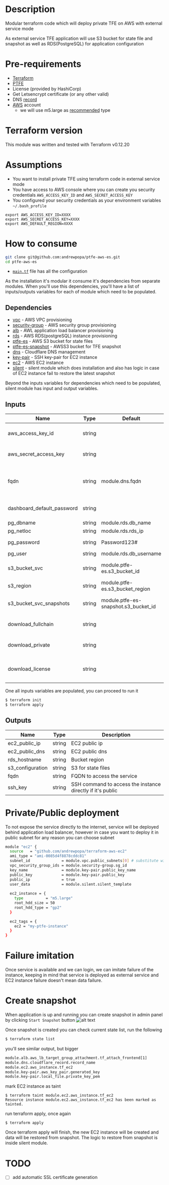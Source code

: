 # Description
Modular terraform code which will deploy private TFE on AWS with external service mode

As external service TFE application will use S3 bucket for state file and snapshot as well as RDS(PostgreSQL)  for application configuration

# Pre-requirements
- [Terraform](https://www.terraform.io)
- [PTFE](https://www.terraform.io/docs/enterprise/index.html)
- License (provided by HashiCorp)
- Get Letsencrypt certificate (or any other valid)
- DNS [record](https://www.cloudflare.com/)
- [AWS](https://aws.amazon.com) account
  - we will use m5.large as [recommended](https://www.terraform.io/docs/enterprise/before-installing/reference-architecture/aws.html) type

# Terraform version
This module was written and tested with Terraform v0.12.20

# Assumptions
- You want to install private TFE using terraform code in external service mode
- You have access to AWS console where you can create you security credentials `AWS_ACCESS_KEY_ID` and `AWS_SECRET_ACCESS_KEY`
- You configured your security credentials as your environment variables `~/.bash_profile` 

```
export AWS_ACCESS_KEY_ID=XXXX
export AWS_SECRET_ACCESS_KEY=XXXX
export AWS_DEFAULT_REGION=XXXX
```

# How to consume

```bash
git clone git@github.com:andrewpopa/ptfe-aws-es.git
cd ptfe-aws-es
```

- [`main.tf`](https://github.com/andrewpopa/ptfe-aws-es/blob/master/main.tf) file has all the configuration

As the installation it's modular it consume it's dependencies from separate modules. When you'll use this dependencies, you'll have a list of inputs/outputs variables for each of module which need to be populated.

## Dependencies
- [vpc](github.com/andrewpopa/terraform-aws-vpc) - AWS VPC provisioning
- [security-group](github.com/andrewpopa/terraform-aws-security-group) - AWS security group provisioning
- [alb](github.com/andrewpopa/terraform-aws-alb) - AWL application load balancer provisioning
- [rds](github.com/andrewpopa/terraform-aws-rds) - AWS RDS(postgreSQL) instance provisioning
- [ptfe-es](github.com/andrewpopa/terraform-aws-s3) - AWS S3 bucket for state files
- [ptfe-es-snapshot](github.com/andrewpopa/terraform-aws-s3) - AWSS3 bucket for TFE snapshot
- [dns](github.com/andrewpopa/terraform-cloudflare-dns) - Cloudflare DNS management
- [key-pair](github.com/andrewpopa/terraform-aws-key-pair) - SSH key-pair for EC2 instance
- [ec2](github.com/andrewpopa/terraform-aws-ec2) - AWS EC2 instance 
- [silent](https://github.com/andrewpopa/ptfe-aws-es/tree/master/modules/silent) - silent module which does installation and also has logic in case of EC2 instance fail to restore the latest snapshot

Beyond the inputs variables for dependencies which need to be populated, silent module has input and output variables.

## Inputs
| **Name**  | **Type** | **Default** | **Required** | **Description** |
| ------------- | ------------- | ------------- | ------------- | ------------- |
| aws_access_key_id | string |  | no | AWS access key id |
| aws_secret_access_key | string |  | no | AWS secrete access key |
| fqdn | string | module.dns.fqdn | yes | FQDN where you are deploying pTFE |
| dashboard_default_password | string |  | yes | Admin panel password |
| pg_dbname | string | module.rds.db_name | yes | RDS name |
| pg_netloc | string | module.rds.rds_ip | yes | RDS fqdn |
| pg_password | string | Password123# | yes | RDS password |
| pg_user | string | module.rds.db_username | yes | RDS user |
| s3_bucket_svc | string | module.ptfe-es.s3_bucket_id | yes | S3 bucket for state files |
| s3_region | string | module.ptfe-es.s3_bucket_region | yes | S3 region |
| s3_bucket_svc_snapshots | string | module.ptfe-es-snapshot.s3_bucket_id | yes | S3 bucket for snapshots |
| download_fullchain | string |  | yes | URL to download fullchain |
| download_private | string |  | yes | URL to download private key |
| download_license | string |  | yes | URL to download pTFE license file |

One all inputs variables are populated, you can proceed to run it

```bash
$ terraform init
$ terraform apply
```

## Outputs
| **Name**  | **Type** | **Description** |
| ------------- | ------------- | ------------- |
| ec2_public_ip | string | EC2 public ip |
| ec2_public_dns | string | EC2 public dns |
| rds_hostname | string | Bucket region |
| s3_configuration | string | S3 for state files |
| fqdn | string | FQDN to access the service |
| ssh_key | string | SSH command to access the instance directly if it's public |

# Private/Public deployment

To not expose the service directly to the internet, service will be deployed behind application load balancer, however in case you want to deploy it in public subnet for any reason you can choose subnet 

```bash
module "ec2" {
  source   = "github.com/andrewpopa/terraform-aws-ec2"
  ami_type = "ami-0085d4f8878cddc81"
  subnet_id              = module.vpc.public_subnets[0] # substitute with `private_subnets`
  vpc_security_group_ids = module.security-group.sg_id
  key_name               = module.key-pair.public_key_name
  public_key             = module.key-pair.public_key
  public_ip              = true
  user_data              = module.silent.silent_template
  
  ec2_instance = {
    type          = "m5.large"
    root_hdd_size = 50
    root_hdd_type = "gp2"
  }

  ec2_tags = {
    ec2 = "my-ptfe-instance"
  }
}
```

# Failure imitation
Once service is available and we can login, we can imitate failure of the instance, keeping in mind that service is deployed as external service and EC2 instance failure doesn't mean data failure.

# Create snapshot
When application is up and running you can create snapshot in admin panel by clicking `Start Snapshot` button
![alt text](img/snapshot.png "Create snapshot")

Once snapshot is created you can check current state list, run the following

```bash
$ terraform state list
```

you'll see similar output, but bigger

```bash
module.alb.aws_lb_target_group_attachment.tf_attach_frontend[1]
module.dns.cloudflare_record.record_name
module.ec2.aws_instance.tf_ec2
module.key-pair.aws_key_pair.generated_key
module.key-pair.local_file.private_key_pem
```

mark EC2 instance as taint

```
$ terraform taint module.ec2.aws_instance.tf_ec2
Resource instance module.ec2.aws_instance.tf_ec2 has been marked as tainted.
```

run terraform apply, once again

```
$ terraform apply
```

Once terraform apply will finish, the new EC2 instance will be created and data will be restored from snapshot. The logic to restore from snapshot is inside silent module.

# TODO
- [ ] add automatic SSL certificate generation